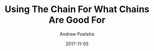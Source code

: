 ---
layout: media
title: Using The Chain For What Chains Are Good For
date: 2017-11-05
categories: ['Technical']
author: ['Andrew Poelstra']
excerpt: Blockstream cryptographer Andrew Poelstra discusses using blockchain as a trust layer for smart contracts whose real contents don't really hit the blockchain.
external_url: https://www.youtube.com/watch?time_continue=5756&v=3pd6xHjLbhs
---